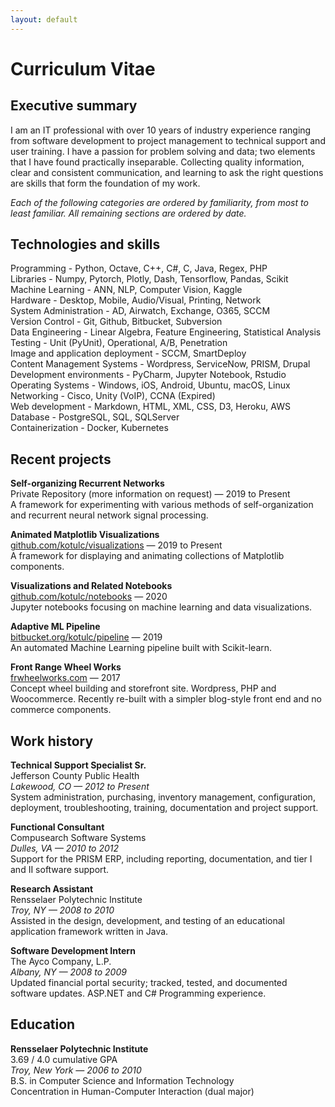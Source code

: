 ```yaml
---
layout: default
---
```


# Curriculum Vitae


## Executive summary
I am an IT professional with over 10 years of industry experience ranging from software development to project management to technical support and user training. I have a passion for problem solving and data; two elements that I have found practically inseparable. Collecting quality information, clear and consistent communication, and learning to ask the right questions are skills that form the foundation of my work.  

*Each of the following categories are ordered by familiarity, from most to least familiar. All remaining sections are ordered by date.*  


## Technologies and skills
Programming - Python, Octave, C++, C#, C, Java, Regex, PHP  
Libraries - Numpy, Pytorch, Plotly, Dash, Tensorflow, Pandas, Scikit  
Machine Learning - ANN, NLP, Computer Vision, Kaggle  
Hardware - Desktop, Mobile, Audio/Visual, Printing, Network  
System Administration - AD, Airwatch, Exchange, O365, SCCM  
Version Control - Git, Github, Bitbucket, Subversion  
Data Engineering - Linear Algebra, Feature Engineering, Statistical Analysis   
Testing - Unit (PyUnit), Operational, A/B, Penetration  
Image and application deployment - SCCM, SmartDeploy  
Content Management Systems - Wordpress, ServiceNow, PRISM, Drupal  
Development environments - PyCharm, Jupyter Notebook, Rstudio  
Operating Systems - Windows, iOS, Android, Ubuntu, macOS, Linux  
Networking - Cisco, Unity (VoIP), CCNA (Expired)  
Web development - Markdown, HTML, XML, CSS, D3, Heroku, AWS  
Database - PostgreSQL, SQL, SQLServer  
Containerization - Docker, Kubernetes  


## Recent projects
**Self-organizing Recurrent Networks**  
Private Repository (more information on request) — 2019 to Present  
A framework for experimenting with various methods of self-organization and recurrent neural network signal
processing.  

**Animated Matplotlib Visualizations**  
[github.com/kotulc/visualizations](https://github.com/kotulc?tab=repositories) — 2019 to Present  
A framework for displaying and animating collections of Matplotlib components. 

**Visualizations and Related Notebooks**  
[github.com/kotulc/notebooks](https://github.com/kotulc/notebooks) — 2020  
Jupyter notebooks focusing on machine learning and data visualizations.   

**Adaptive ML Pipeline**  
[bitbucket.org/kotulc/pipeline](https://bitbucket.org/kotulc/pipeline/) — 2019  
An automated Machine Learning pipeline built with Scikit-learn.  

**Front Range Wheel Works**  
[frwheelworks.com](https://www.frwheelworks.com/) — 2017  
Concept wheel building and storefront site. Wordpress, PHP and Woocommerce. Recently re-built with a simpler blog-style front end and no commerce components.  


## Work history
**Technical Support Specialist Sr.**  
Jefferson County Public Health  
*Lakewood, CO — 2012 to Present*  
System administration, purchasing, inventory management, configuration, deployment, troubleshooting, training, documentation and project support.  

**Functional Consultant**  
Compusearch Software Systems  
*Dulles, VA — 2010 to 2012*  
Support for the PRISM ERP, including reporting, documentation, and tier I and II software support.  

**Research Assistant**  
Rensselaer Polytechnic Institute  
*Troy, NY — 2008 to 2010*  
Assisted in the design, development, and testing of an educational application framework written in Java.  

**Software Development Intern**  
The Ayco Company, L.P.  
*Albany, NY — 2008 to 2009*  
Updated financial portal security; tracked, tested, and documented software updates. ASP.NET and C# Programming experience.  


## Education
**Rensselaer Polytechnic Institute**  
3.69 / 4.0 cumulative GPA  
*Troy, New York — 2006 to 2010*  
B.S. in Computer Science and Information Technology  
Concentration in Human-Computer Interaction (dual major)  